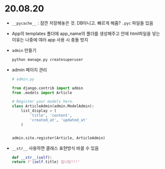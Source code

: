 # 20.08.20

- `__pycache__` : 잠깐 저장해놓은 것. DB아니고. 빠르게 해줌? `.pyc` 파일들 있음

- App의 templates 폴더에 app_name의 폴더를 생성해주고 안에 html파일을 넣는 이유는 나중에 여러 app 사용 시 충돌 방지

- `admin` 만들기 

  ```python
  python manage.py createsuperuser
  ```

- admin 페이지 관리

  ```python
  # admin.py
  
  from django.contrib import admin
  from .models import Article
  
  # Register your models here.
  class ArticleAdmin(admin.ModelAdmin):
      list_display = (
          'title', 'content',
          'created_at', 'updated_at'
      )
  
  
  admin.site.register(Article, ArticleAdmin)
  ```

- `__str__` 사용하면 클래스 표현방식 바꿀 수 있음

  ```python
  def __str__(self):
  return f'{self.title} 입니당!!!'
  ```

  